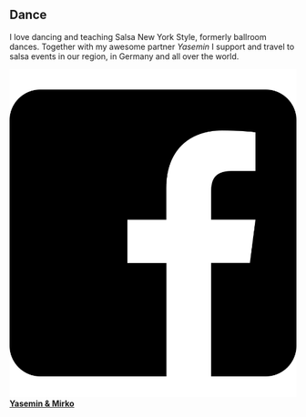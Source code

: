 ## Dance

I love dancing and teaching Salsa New York Style, formerly ballroom dances. Together with my awesome partner *Yasemin* I support and travel to salsa events in our region, in Germany and all over the world.

[![-](images/icons/facebook.svg) **Yasemin & Mirko**][yami]

[yami]: https://www.facebook.com/yasemin.mirko
